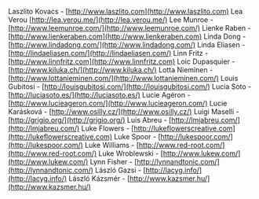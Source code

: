 Laszlito Kovacs - [http://www.laszlito.com](http://www.laszlito.com)
Lea Verou [http://lea.verou.me/](http://lea.verou.me/)
Lee Munroe - [http://www.leemunroe.com/](http://www.leemunroe.com/)
Lienke Raben - [http://www.lienkeraben.com](http://www.lienkeraben.com)
Linda Dong - [http://www.lindadong.com/](http://www.lindadong.com/)
Linda Eliasen - [http://lindaeliasen.com/](http://lindaeliasen.com/)
Linn Fritz - [http://www.linnfritz.com](http://www.linnfritz.com)
Loic Dupasquier - [http://www.kiluka.ch/](http://www.kiluka.ch/)
Lotta Nieminen - [http://www.lottanieminen.com/](http://www.lottanieminen.com/)
Louis Gubitosi - [http://louisgubitosi.com/](http://louisgubitosi.com/)
Lucia Soto - [http://luciasoto.es/](http://luciasoto.es/)
Lucie Agéron - [http://www.lucieageron.com/](http://www.lucieageron.com/)
Lucie Karásková - [http://www.osilly.cz/](http://www.osilly.cz/)
Luigi Maselli - [http://grigio.org/](http://grigio.org/)
Luis Abreu - [http://lmjabreu.com/](http://lmjabreu.com/)
Luke Flowers - [http://lukeflowerscreative.com](http://lukeflowerscreative.com)
Luke Spoor - [http://lukespoor.com/](http://lukespoor.com/)
Luke Williams - [http://www.red-root.com/](http://www.red-root.com/)
Luke Wroblewski - [http://www.lukew.com/](http://www.lukew.com/)
Lynn Fisher - [http://lynnandtonic.com/](http://lynnandtonic.com/)
László Gazsi - [http://lacyg.info/](http://lacyg.info/)
László Kázsmér - [http://www.kazsmer.hu/](http://www.kazsmer.hu/)